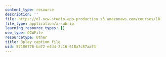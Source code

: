 ```yaml
---
content_type: resource
description: ''
file: https://ol-ocw-studio-app-production.s3.amazonaws.com/courses/18-03sc-differential-equations-fall-2011/57106776ba72e4d42c16618a7c87aa74_EWWw0jryj1A.srt
file_type: application/x-subrip
learning_resource_types: []
ocw_type: OCWFile
resourcetype: Other
title: 3play caption file
uid: 57106776-ba72-e4d4-2c16-618a7c87aa74
---
```

